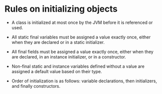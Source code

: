 # Rules on initializing objects

- A class is initialized at most once by the JVM before it is referenced or used.

- All static final variables must be assigned a value exactly once, either when they are declared or in a static initializer.

- All final fields must be assigned a value exactly once, either when they are declared, in an instance initializer, or in a constructor.

- Non-final static and instance variables defined without a value are assigned a default value based on their type.

- Order of initialization is as follows: variable declarations, then initializers, and finally constructors.
